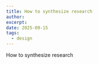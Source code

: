 ```yaml
---
title: How to synthesize research
author:
excerpt:
date: 2025-09-15
tags:
  - design
---
```

How to synthesize research
